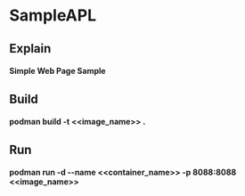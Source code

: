 # SampleAPL
## Explain
#### Simple Web Page Sample
## Build
#### podman build -t <<image_name>> .
## Run
#### podman run -d --name <<container_name>> -p 8088:8088 <<image_name>>
